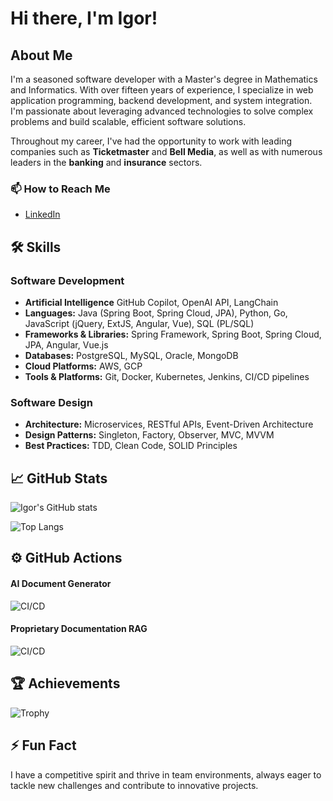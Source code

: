 # Hi there, I'm Igor!

## About Me
I'm a seasoned software developer with a Master's degree in Mathematics and Informatics. With over fifteen years of experience, I specialize in web application programming, backend development, and system integration. I'm passionate about leveraging advanced technologies to solve complex problems and build scalable, efficient software solutions.

Throughout my career, I've had the opportunity to work with leading companies such as **Ticketmaster** and **Bell Media**, as well as with numerous leaders in the **banking** and **insurance** sectors.

### 📫 How to Reach Me
- [LinkedIn](https://www.linkedin.com/in/igorderuga/)

## 🛠️ Skills

### **Software Development**
- **Artificial Intelligence** GitHub Copilot, OpenAI API, LangChain
- **Languages:** Java (Spring Boot, Spring Cloud, JPA), Python, Go, JavaScript (jQuery, ExtJS, Angular, Vue), SQL (PL/SQL)
- **Frameworks & Libraries:** Spring Framework, Spring Boot, Spring Cloud, JPA, Angular, Vue.js
- **Databases:** PostgreSQL, MySQL, Oracle, MongoDB
- **Cloud Platforms:** AWS, GCP
- **Tools & Platforms:** Git, Docker, Kubernetes, Jenkins, CI/CD pipelines

### **Software Design**
- **Architecture:** Microservices, RESTful APIs, Event-Driven Architecture
- **Design Patterns:** Singleton, Factory, Observer, MVC, MVVM
- **Best Practices:** TDD, Clean Code, SOLID Principles

## 📈 GitHub Stats
![Igor's GitHub stats](https://github-readme-stats.vercel.app/api?username=ideruga&show_icons=true&no-bg=true)

![Top Langs](https://github-readme-stats.vercel.app/api/top-langs/?username=ideruga&layout=compact&no-bg=true)

## ⚙️ GitHub Actions
#### AI Document Generator
![CI/CD](https://github.com/ideruga/ai-document-generator/actions/workflows/docker-image.yml/badge.svg)

#### Proprietary Documentation RAG
![CI/CD](https://github.com/ideruga/proprietary-documentation-rag/actions/workflows/docker-image.yml/badge.svg)

## 🏆 Achievements
![Trophy](https://github-profile-trophy.vercel.app/?username=ideruga&no-bg=true)

## ⚡ Fun Fact
I have a competitive spirit and thrive in team environments, always eager to tackle new challenges and contribute to innovative projects.

